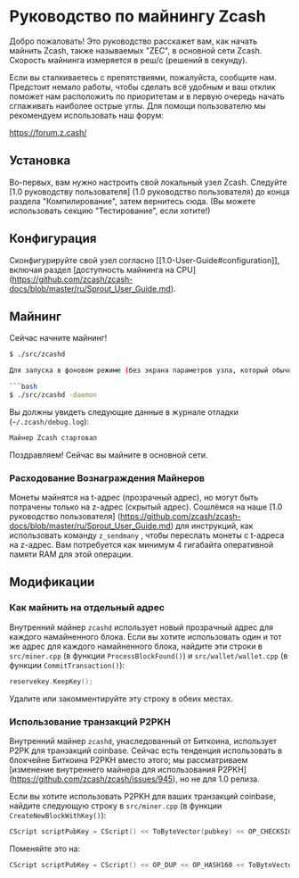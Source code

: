 # Руководство по майнингу Zcash

Добро пожаловать! Это руководство расскажет вам, как начать майнить Zcash, также называемых "ZEC", в основной сети Zcash. Скорость майнинга измеряется в реш/с (решений в секунду).

Если вы сталкиваетесь с препятствиями, пожалуйста, сообщите нам. Предстоит немало работы, чтобы сделать всё удобным и ваш отклик поможет нам расположить по приоритетам и в первую очередь начать сглаживать наиболее острые углы. Для помощи пользователю мы рекомендуем использовать наш форум:

https://forum.z.cash/

## Установка

Во-первых, вам нужно настроить свой локальный узел Zcash. Следуйте [1.0 руководству пользователя] (1.0 руководство пользователя) до конца раздела "Компилирование", затем вернитесь сюда. (Вы можете использовать секцию "Тестирование", если хотите!)

## Конфигурация

Сконфигурируйте свой узел согласно [[1.0-User-Guide#configuration]], включая раздел [доступность майнинга на CPU] (https://github.com/zcash/zcash-docs/blob/master/ru/Sprout_User_Guide.md).

## Майнинг

Сейчас начните майнинг!
```bash
$ ./src/zcashd

Для запуска в фоновом режиме (без экрана параметров узла, который обычно отображается):

```bash
$ ./src/zcashd -daemon
```

Вы должны увидеть следующие данные в журнале отладки (`~/.zcash/debug.log`):

```bash
Майнер Zcash стартовал
```

Поздравляем! Сейчас вы майните в основной сети.

### Расходование Вознаграждения Майнеров

Монеты майнятся на t-адрес (прозрачный адрес), но могут быть потрачены только на z-адрес (скрытый адрес). Сошлёмся на наше [1.0 руководство пользователя] (https://github.com/zcash/zcash-docs/blob/master/ru/Sprout_User_Guide.md) для инструкций, как использовать команду  `z_sendmany` , чтобы переслать монеты с t-адреса на z-адрес. Вам потребуется как минимум 4 гигабайта оперативной памяти RAM для этой операции.

## Модификации

### Как майнить на отдельный адрес

Внутренний майнер `zcashd` использует новый прозрачный адрес для каждого намайненного блока. Если вы хотите использовать один и тот же адрес для каждого намайненного блока, найдите эти строки в `src/miner.cpp` (в функции `ProcessBlockFound()`) и `src/wallet/wallet.cpp` (в функции `CommitTransaction()`):

```cpp
reservekey.KeepKey();
```

Удалите или закомментируйте эту строку в обеих местах.

### Использование транзакций P2PKH

Внутренний майнер `zcashd`, унаследованный от Биткоина, использует P2PK для транзакций coinbase. Сейчас есть тенденция использовать в блокчейне Биткоина P2PKH вместо этого; мы рассматриваем [изменение внутреннего майнера для использования P2PKH] (https://github.com/zcash/zcash/issues/945), но не для 1.0 релиза.

Если вы хотите использовать P2PKH для ваших транзакций coinbase, найдите следующую строку в `src/miner.cpp` (в функции `CreateNewBlockWithKey()`):

```cpp
CScript scriptPubKey = CScript() << ToByteVector(pubkey) << OP_CHECKSIG;
```

Поменяйте это на:

```cpp
CScript scriptPubKey = CScript() << OP_DUP << OP_HASH160 << ToByteVector(pubkey.GetID()) << OP_EQUALVERIFY << OP_CHECKSIG;
```
